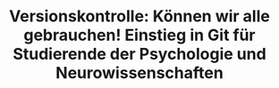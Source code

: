 ---
id: "version-control" # nochmal überlegen
method: "Seminar"
institution: "Fakultät für Psychologie und Bewegungswissenschaft"
title: "Versionskontrolle: Können wir alle gebrauchen! Einstieg in Git für Studierende der Psychologie und Neurowissenschaften"
title_project:
title_short: "Versionskontrolle von Code und Daten mit Git und DataLad"
period: "Apr 23 ­­- Mar 24 (12 months)"
foerderlinie: "Fachspezifische Data Literacy"
round: "2"
lecture2go: "70364"
uhh_url: "https://www.hcl.uni-hamburg.de/ddlitlab/data-literacy-lehrlabor/spotlight-dl-lehrlabor-interviewreihe/spotlight-folge-01.html"
contributors: "Dr. Lennart Wittkuhn"
mentor: "Prof. Dr. Nicolas Schuck"
quote:
spotlight_interview: "Ja"
text: |
    Einstieg in Git für Studierende der Psychologie und Neurowissenschaften: Viele kennen sie: die berühmten „Final-Final“- und „Wirklich-Final“-Dateien begegnen uns überall dort, wo kollaborativ an Texten oder Analysen gearbeitet wird. Da dieser Umgang mit Dateien schnell chaotisch werden kann und damit fehleranfällig ist, lohnt sich ein Blick auf das Prinzip der „Versionskontrolle“. Warum diese nicht nur im studentischen Alltag sehr nützlich ist und was Kochrezepte in Git damit zu tun haben, erzählt uns heute Dr. Lennart Wittkuhn.

    Dr. Lennart Wittkuhns Lehrprojekt "Versionskontrolle mit Git" wurde im Jahr 2023 und 2024 vom Digital and Data Literacy in Teaching Lab (kurz: DDLitLab) gefördert und bereits zweimal erfolgreich an Fakultät für Psychologie und Bewegungswissenschaften der Universität Hamburg mit Studierenden durchgeführt.

    Das Ziel: Insbesondere kollaboratives text- und forschungsdaten-basiertes Arbeiten für Studierende erleichtern und dafür einen niedrigschwelligen Einstieg in Git ermöglichen.

image: "https://assets.rrz.uni-hamburg.de/instance_assets/zentrale/20784955/spotlight-data-literacy-lehrlabor--01--lennart-wittkuhn--733x414px-76ca906a6978779ee5a09c270efe9654124bede0.png"
image_credit: "UHH / Pawlowski"
link_external: "https://lennartwittkuhn.com/version-control-book/; https://lennartwittkuhn.com/recipes/"
stine:
podcast: "https://www.pod.uni-hamburg.de/1/blog/16__/file/9/s/webplayer/c/episode/spotlight-folge01-wittkuhn.mp3"
---
